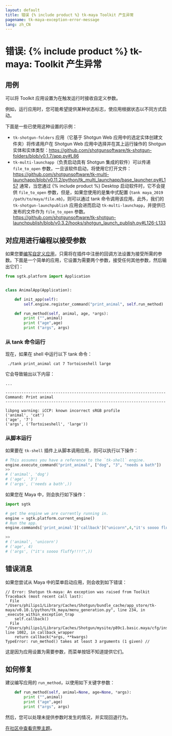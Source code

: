 ```yaml
---
layout: default
title: 错误 {% include product %} tk-maya Toolkit 产生异常
pagename: tk-maya-exception-error-message
lang: zh_CN
---
```


# 错误: {% include product %} tk-maya: Toolkit 产生异常

## 用例

可以将 Toolkit 应用设置为在触发运行时接收自定义参数。

例如，运行应用时，您可能希望提供某种状态标志，使应用根据状态以不同方式启动。

下面是一些已使用这种设置的示例：

- `tk-shotgun-folders` 应用（它基于 Shotgun Web 应用中的选定实体创建文件夹）将传递用户在 Shotgun Web 应用中选择并在其上运行操作的 Shotgun 实体和实体类型：https://github.com/shotgunsoftware/tk-shotgun-folders/blob/v0.1.7/app.py#L86
- `tk-multi-launchapp`（负责启动具有 Shotgun 集成的软件）可以传递 `file_to_open` 参数，一旦该软件启动，将使用它打开文件：
   https://github.com/shotgunsoftware/tk-multi-launchapp/blob/v0.11.2/python/tk_multi_launchapp/base_launcher.py#L157
   通常，当您通过 {% include product %} Desktop 启动软件时，它不会提供 `file_to_open` 参数，但是，如果您使用的是集中式配置 (`tank maya_2019 /path/to/maya/file.mb`)，则可以通过 tank 命令调用该应用。此外，我们的 `tk-shotgun-launchpublish` 应用会进而启动 `tk-multi-launchapp`，并提供已发布的文件作为 `file_to_open` 参数。https://github.com/shotgunsoftware/tk-shotgun-launchpublish/blob/v0.3.2/hooks/shotgun_launch_publish.py#L126-L133

## 对应用进行编程以接受参数

如果您要[编写自定义应用](https://developer.shotgunsoftware.com/zh_CN/2e5ed7bb/)，只需将在插件中注册的回调方法设置为接受所需的参数。下面是一个简单的应用，它设置为需要两个参数，接受任何其他参数，然后输出它们：

```python
from sgtk.platform import Application


class AnimalApp(Application):

    def init_app(self):
        self.engine.register_command("print_animal", self.run_method)

    def run_method(self, animal, age, *args):
        print ("",animal)
        print ("age",age)
        print ("args", args)
```

### 从 tank 命令运行

现在，如果在 shell 中运行以下 tank 命令：

```
 ./tank print_animal cat 7 Tortoiseshell large
```

它会导致输出以下内容：

```
...

----------------------------------------------------------------------
Command: Print animal
----------------------------------------------------------------------

libpng warning: iCCP: known incorrect sRGB profile
('animal', 'cat')
('age', '7')
('args', ('Tortoiseshell', 'large'))
```
### 从脚本运行

如果要在 `tk-shell` 插件上从脚本调用应用，则可以执行以下操作：

```python
# This assumes you have a reference to the `tk-shell` engine.
engine.execute_command("print_animal", ["dog", "3", "needs a bath"])
>>
# ('animal', 'dog')
# ('age', '3')
# ('args', ('needs a bath',))
```

如果您在 Maya 中，则会执行如下操作：

```python
import sgtk

# get the engine we are currently running in.
engine = sgtk.platform.current_engine()
# Run the app.
engine.commands['print_animal']['callback']("unicorn",4,"it's soooo fluffy!!!!")

>>
# ('animal', 'unicorn')
# ('age', 4)
# ('args', ("it's soooo fluffy!!!!",))
```

## 错误消息

如果您尝试从 Maya 中的菜单启动应用，则会收到如下错误：

```
// Error: Shotgun tk-maya: An exception was raised from Toolkit
Traceback (most recent call last):
  File "/Users/philips1/Library/Caches/Shotgun/bundle_cache/app_store/tk-maya/v0.10.1/python/tk_maya/menu_generation.py", line 234, in _execute_within_exception_trap
    self.callback()
  File "/Users/philips1/Library/Caches/Shotgun/mysite/p89c1.basic.maya/cfg/install/core/python/tank/platform/engine.py", line 1082, in callback_wrapper
    return callback(*args, **kwargs)
TypeError: run_method() takes at least 3 arguments (1 given) //
```

这是因为应用设置为需要参数，而菜单按钮不知道提供它们。

## 如何修复

建议编写应用的 `run_method`，以使用如下关键字参数：

```python
    def run_method(self, animal=None, age=None, *args):
        print ("",animal)
        print ("age",age)
        print ("args", args)
```
然后，您可以处理未提供参数时发生的情况，并实现回退行为。

[在社区中查看完整主题](https://community.shotgridsoftware.com/t/custom-app-args/8893)。

